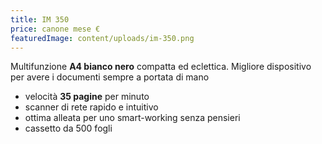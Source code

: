```yaml
---
title: IM 350
price: canone mese €
featuredImage: content/uploads/im-350.png
---
```

Multifunzione **A4 bianco nero** compatta ed eclettica. Migliore dispositivo per avere i documenti sempre a portata di mano

* velocità **35 pagine** per minuto
* scanner di rete rapido e intuitivo
* ottima alleata per uno smart-working senza pensieri
* cassetto da 500 fogli